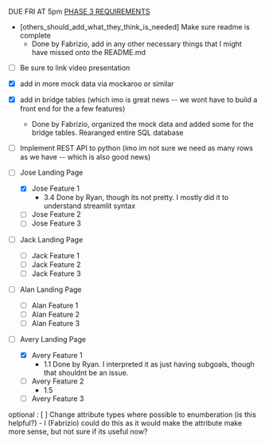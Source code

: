 
DUE FRI AT 5pm
[PHASE 3 REQUIREMENTS](https://docs.google.com/document/d/1oaXD2gjbQTMcSbYllbsGI17IqQbSJP5T0lSpxT6BRAs/edit?tab=t.0)

- [others_should_add_what_they_think_is_needed] Make sure readme is complete
    - Done by Fabrizio, add in any other necessary things that I might have missed onto the README.md

- [ ] Be sure to link video presentation

- [x] add in more mock data via mockaroo or similar
- [x] add in bridge tables (which imo is great news -- we wont have to build a front end for the a few features)
    - Done by Fabrizio, organized the mock data and added some for the bridge tables. Rearanged entire SQL database

- [ ] Implement REST API to python (imo im not sure we need as many rows as we have -- which is also good news)

- [ ] Jose Landing Page
    - [x] Jose Feature 1
        - 3.4 Done by Ryan, though its not pretty. I mostly did it to understand streamlit syntax
    - [ ] Jose Feature 2
    - [ ] Jose Feature 3

- [ ] Jack Landing Page
    - [ ] Jack Feature 1
    - [ ] Jack Feature 2
    - [ ] Jack Feature 3

- [ ] Alan Landing Page
    - [ ] Alan Feature 1
    - [ ] Alan Feature 2
    - [ ] Alan Feature 3

- [ ] Avery Landing Page
    - [x] Avery Feature 1
        - 1.1 Done by Ryan. I interpreted it as just having subgoals, though that shouldnt be an issue.
    - [ ] Avery Feature 2
        - 1.5
    - [ ] Avery Feature 3

optional : [ ] Change attribute types where possible to enumberation (is this helpful?)
    - I (Fabrizio) could do this as it would make the attribute make more sense, but not sure if its useful now?
